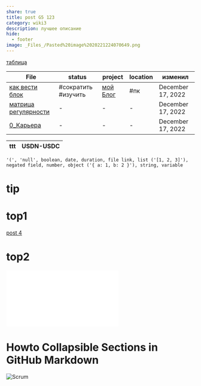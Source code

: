 ```yaml
---
share: true
title: post G5 123
category: wiki3
description: лучшее описание
hide:
  - footer
image: _Files_/Pasted%20image%2020221224070649.png
---
```


[таблица](../_Files_/223.csv)

| File                                                    | status              | project                | location | изменил           |
| ------------------------------------------------------- | ------------------- | ---------------------- | -------- | ----------------- |
| [как вести блок](../../%D0%BA%D0%B0%D0%BA%20%D0%B2%D0%B5%D1%81%D1%82%D0%B8%20%D0%B1%D0%BB%D0%BE%D0%BA.md)                   | #сократить #изучить | [мой Блог](мой%20Блог) | #пк      | December 17, 2022 |
| [матрица регулярности](../../%D0%BC%D0%B0%D1%82%D1%80%D0%B8%D1%86%D0%B0%20%D1%80%D0%B5%D0%B3%D1%83%D0%BB%D1%8F%D1%80%D0%BD%D0%BE%D1%81%D1%82%D0%B8.md) | \-                  | \-                     | \-       | December 17, 2022 |
| [0_Карьера](../../0_%D0%9A%D0%B0%D1%80%D1%8C%D0%B5%D1%80%D0%B0.md)                       | \-                  | \-                     | \-       | December 17, 2022 |




| ttt | USDN-USDC |
| --- | --------- |


~~~
'(', 'null', boolean, date, duration, file link, list ('[1, 2, 3]'), negated field, number, object ('{ a: 1, b: 2 }'), string, variable
~~~







# tip


# top1

[post 4](../wiki4/second-my-post2.md)


# top2

![post 4](../wiki4/second-my-post2.md#soft1)




# Howto Collapsible Sections in GitHub Markdown




![`Scrum`](../wiki4/скрам-на-проектах.md#Scrum)
